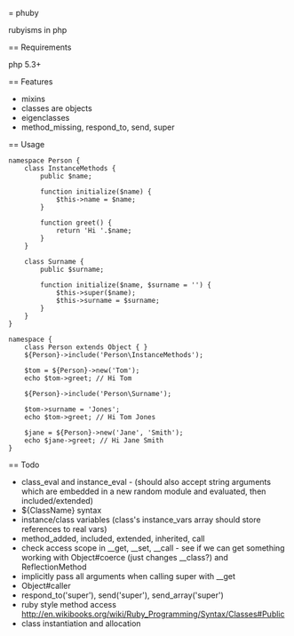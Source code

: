 = phuby

rubyisms in php


== Requirements

php 5.3+


== Features

* mixins
* classes are objects
* eigenclasses
* method\_missing, respond_to, send, super


== Usage

	namespace Person {
	    class InstanceMethods {
	        public $name;

	        function initialize($name) {
	            $this->name = $name;
	        }

	        function greet() {
	            return 'Hi '.$name;
	        }
	    }

	    class Surname {
	        public $surname;

	        function initialize($name, $surname = '') {
	            $this->super($name);
	            $this->surname = $surname;
	        }
	    }
	}

	namespace {
	    class Person extends Object { }
	    ${Person}->include('Person\InstanceMethods');

	    $tom = ${Person}->new('Tom');
	    echo $tom->greet; // Hi Tom

	    ${Person}->include('Person\Surname');

	    $tom->surname = 'Jones';
	    echo $tom->greet; // Hi Tom Jones

	    $jane = ${Person}->new('Jane', 'Smith');
	    echo $jane->greet; // Hi Jane Smith
	}

== Todo


* class\_eval and instance\_eval - (should also accept string arguments which are embedded in a new random module and evaluated, then included/extended)
* ${ClassName} syntax
* instance/class variables (class's instance\_vars array should store references to real vars)
* method_added, included, extended, inherited, call
* check access scope in __get, __set, __call - see if we can get something working with Object#coerce (just changes __class?) and ReflectionMethod
* implicitly pass all arguments when calling super with __get
* Object#caller
* respond\_to('super'), send('super'), send_array('super')
* ruby style method access http://en.wikibooks.org/wiki/Ruby_Programming/Syntax/Classes#Public
* class instantiation and allocation